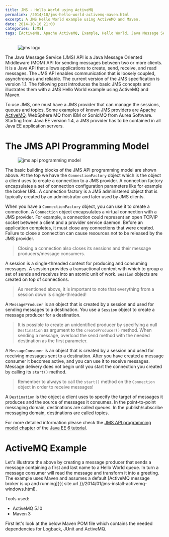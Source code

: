```yaml
---
title: JMS - Hello World using ActiveMQ 
permalink: /2014/10/jms-hello-world-activemq-maven.html
excerpt: A JMS Hello World example using ActiveMQ and Maven.
date: 2014-10-16 21:00
categories: [JMS]
tags: [ActiveMQ, Apache ActiveMQ, Example, Hello World, Java Message Service, JMS, Maven]
---
```


<figure>
    <img src="{{ site.url }}/assets/images/logos/jms-logo.png" alt="jms logo">
</figure>

The Java Message Service (JMS) API is a Java Message Oriented Middleware (MOM) API for sending messages between two or more clients. It is a Java API that allows applications to create, send, receive, and read messages. The JMS API enables communication that is loosely coupled, asynchronous and reliable. The current version of the JMS specification is version 1.1. The following post introduces the basic JMS concepts and illustrates them with a JMS Hello World example using ActiveMQ and Maven.

To use JMS, one must have a JMS provider that can manage the sessions, queues and topics. Some examples of known JMS providers are [Apache ActiveMQ](http://activemq.apache.org/), WebSphere MQ from IBM or SonicMQ from Aurea Software. Starting from Java EE version 1.4, a JMS provider has to be contained in all Java EE application servers.

# The JMS API Programming Model

<figure>
    <img src="{{ site.url }}/assets/images/jms/jms-api-programming-model.png" alt="jms api programming model">
</figure>

The basic building blocks of the JMS API programming model are shown above. At the top we have the `ConnectionFactory` object which is the object a client uses to create a connection to a JMS provider. A connection factory encapsulates a set of connection configuration parameters like for example the broker URL. A connection factory is a JMS administered object that is typically created by an administrator and later used by JMS clients.

When you have a `ConnectionFactory` object, you can use it to create a connection. A `Connection` object encapsulates a virtual connection with a JMS provider. For example, a connection could represent an open TCP/IP socket between a client and a provider service daemon. Before an application completes, it must close any connections that were created. Failure to close a connection can cause resources not to be released by the JMS provider.

> Closing a connection also closes its sessions and their message producers/message consumers.

A session is a single-threaded context for producing and consuming messages. A session provides a transactional context with which to group a set of sends and receives into an atomic unit of work. `Session` objects are created on top of connections.

> As mentioned above, it is important to note that everything from a session down is single-threaded!

A `MessageProducer` is an object that is created by a session and used for sending messages to a destination. You use a `Session` object to create a message producer for a destination.

> It is possible to create an unidentified producer by specifying a null `Destination` as argument to the `createProducer()` method. When sending a message, overload the send method with the needed destination as the first parameter.

A `MessageConsumer` is an object that is created by a session and used for receiving messages sent to a destination. After you have created a message consumer it becomes active, and you can use it to receive messages. Message delivery does not begin until you start the connection you created by calling its `start()` method.

> Remember to always to call the `start()` method on the `Connection` object in order to receive messages!

A `Destination` is the object a client uses to specify the target of messages it produces and the source of messages it consumes. In the point-to-point messaging domain, destinations are called queues. In the publish/subscribe messaging domain, destinations are called topics.

For more detailed information please check the [JMS API programming model chapter](http://docs.oracle.com/javaee/6/tutorial/doc/bnceh.html) of the [Java EE 6 tutorial](http://docs.oracle.com/javaee/6/tutorial/doc/index.html).

# ActiveMQ Example

Let's illustrate the above by creating a message producer that sends a message containing a first and last name to a Hello World queue. In turn a message consumer will read the message and transform it into a greeting. The example uses Maven and assumes a default [ActiveMQ message broker is up and running]({{ site.url }}/2014/01/jms-install-activemq-windows.html).

Tools used:
* ActiveMQ 5.10
* Maven 3

First let's look at the below Maven POM file which contains the needed dependencies for Logback, JUnit and ActiveMQ.

``` xml

```




























